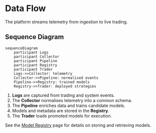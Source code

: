 # Data Flow

The platform streams telemetry from ingestion to live trading.

## Sequence Diagram

```mermaid
sequenceDiagram
    participant Logs
    participant Collector
    participant Pipeline
    participant Registry
    participant Trader
    Logs->>Collector: telemetry
    Collector->>Pipeline: normalised events
    Pipeline->>Registry: trained models
    Registry->>Trader: deployed strategies
```

1. **Logs** are captured from trading and system events.
2. The **Collector** normalises telemetry into a common schema.
3. The **Pipeline** enriches data and trains candidate models.
4. Models and metadata are stored in the **Registry**.
5. The **Trader** loads promoted models for execution.

See the [Model Registry](model_registry.md) page for details on storing and retrieving models.
